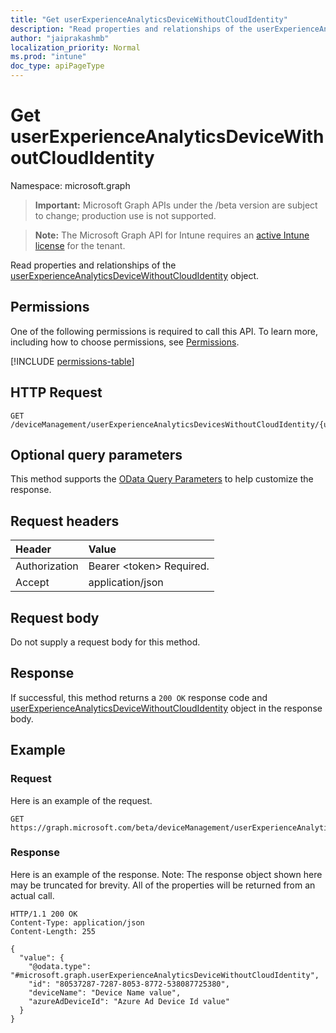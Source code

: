 ```yaml
---
title: "Get userExperienceAnalyticsDeviceWithoutCloudIdentity"
description: "Read properties and relationships of the userExperienceAnalyticsDeviceWithoutCloudIdentity object."
author: "jaiprakashmb"
localization_priority: Normal
ms.prod: "intune"
doc_type: apiPageType
---
```


# Get userExperienceAnalyticsDeviceWithoutCloudIdentity

Namespace: microsoft.graph

> **Important:** Microsoft Graph APIs under the /beta version are subject to change; production use is not supported.

> **Note:** The Microsoft Graph API for Intune requires an [active Intune license](https://go.microsoft.com/fwlink/?linkid=839381) for the tenant.

Read properties and relationships of the [userExperienceAnalyticsDeviceWithoutCloudIdentity](../resources/intune-devices-userexperienceanalyticsdevicewithoutcloudidentity.md) object.

## Permissions
One of the following permissions is required to call this API. To learn more, including how to choose permissions, see [Permissions](/graph/permissions-reference).

<!-- { "blockType": "permissions", "name": "intune_devices_userexperienceanalyticsdevicewithoutcloudidentity_get" } -->
[!INCLUDE [permissions-table](../includes/permissions/intune-devices-userexperienceanalyticsdevicewithoutcloudidentity-get-permissions.md)]

## HTTP Request
<!-- {
  "blockType": "ignored"
}
-->
``` http
GET /deviceManagement/userExperienceAnalyticsDevicesWithoutCloudIdentity/{userExperienceAnalyticsDeviceWithoutCloudIdentityId}
```

## Optional query parameters
This method supports the [OData Query Parameters](/graph/query-parameters) to help customize the response.

## Request headers
|Header|Value|
|:---|:---|
|Authorization|Bearer &lt;token&gt; Required.|
|Accept|application/json|

## Request body
Do not supply a request body for this method.

## Response
If successful, this method returns a `200 OK` response code and [userExperienceAnalyticsDeviceWithoutCloudIdentity](../resources/intune-devices-userexperienceanalyticsdevicewithoutcloudidentity.md) object in the response body.

## Example

### Request
Here is an example of the request.
``` http
GET https://graph.microsoft.com/beta/deviceManagement/userExperienceAnalyticsDevicesWithoutCloudIdentity/{userExperienceAnalyticsDeviceWithoutCloudIdentityId}
```

### Response
Here is an example of the response. Note: The response object shown here may be truncated for brevity. All of the properties will be returned from an actual call.
``` http
HTTP/1.1 200 OK
Content-Type: application/json
Content-Length: 255

{
  "value": {
    "@odata.type": "#microsoft.graph.userExperienceAnalyticsDeviceWithoutCloudIdentity",
    "id": "80537287-7287-8053-8772-538087725380",
    "deviceName": "Device Name value",
    "azureAdDeviceId": "Azure Ad Device Id value"
  }
}
```
